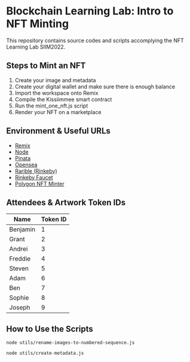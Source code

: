 # Blockchain Learning Lab: Intro to NFT Minting
This repository contains source codes and scripts accomplying the NFT Learning Lab SIIM2022. 

## Steps to Mint an NFT
1. Create your image and metadata
2. Create your digital wallet and make sure there is enough balance
3. Import the workspace onto Remix
4. Compile the Kissiimmee smart contract
5. Run the mint_one_nft.js script
6. Render your NFT on a marketplace

## Environment & Useful URLs
- [Remix](https://remix.ethereum.org)
- [Node](https://nodejs.org/en/)
- [Pinata](https://www.pinata.cloud)
- [Opensea](https://opensea.io)
- [Rarible (Rinkeby)](https://rinkeby.rarible.com/)
- [Rinkeby Faucet](https://rinkebyfaucet.com/)
- [Polygon NFT Minter](https://mintnft.today/)

## Attendees & Artwork Token IDs
| Name     | Token ID |
| ----------- | ----------- |
| Benjamin     | 1      |
| Grant  | 2        |
| Andrei  | 3       |
| Freddie   | 4        |
| Steven  | 5       |
| Adam  | 6       |
| Ben  | 7      |
| Sophie  | 8     |
| Joseph  | 9     |


## How to Use the Scripts
```console
node utils/rename-images-to-numbered-sequence.js
```

```console
node utils/create-metadata.js
```